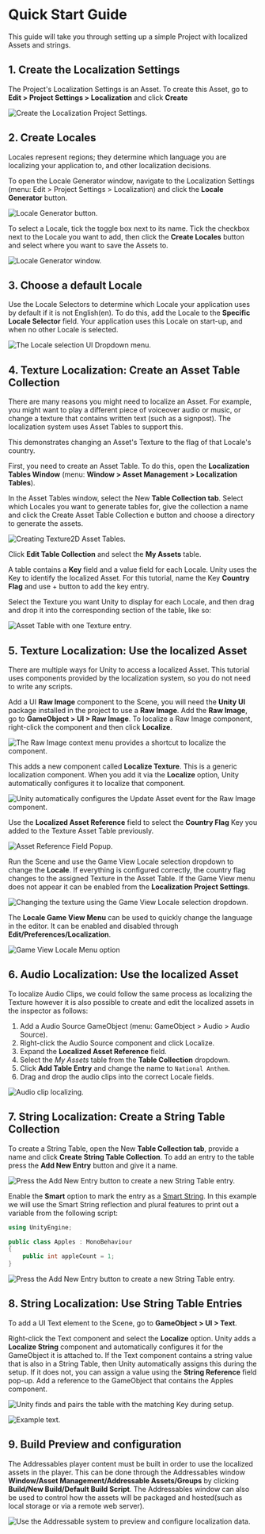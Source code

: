 # Quick Start Guide

This guide will take you through setting up a simple Project with localized Assets and strings.

## 1. Create the Localization Settings

The Project's Localization Settings is an Asset. To create this Asset, go to **Edit > Project Settings > Localization** and click **Create**

![Create the Localization Project Settings.](images/CreateLocalizationSettings.png)

## 2. Create Locales

Locales represent regions; they determine which language you are localizing your application to, and other localization decisions.

To open the Locale Generator window, navigate to the Localization Settings (menu: Edit > Project Settings > Localization) and click the **Locale Generator** button.

![Locale Generator button.](images/LocalizationSettings_LocaleGeneratorButton.png)

To select a Locale, tick the toggle box next to its name. Tick the checkbox next to the Locale you want to add, then click the **Create Locales** button and select where you want to save the Assets to.

![Locale Generator window.](images/Create_Locale_Window.png)

## 3. Choose a default Locale

Use the Locale Selectors to determine which Locale your application uses by default if it is not English(en). To do this, add the Locale to the **Specific Locale Selector** field. Your application uses this Locale on start-up, and when no other Locale is selected.


![The Locale selection UI Dropdown menu.](images/SpecificLocaleSelector.png)

## 4. Texture Localization: Create an Asset Table Collection
There are many reasons you might need to localize an Asset. For example, you might want to play a different piece of voiceover audio or music, or change a texture that contains written text (such as a signpost). The localization system uses Asset Tables to support this.

This demonstrates changing an Asset's Texture to the flag of that Locale's country.

First, you need to create an Asset Table. To do this, open the **Localization Tables Window** (menu: **Window > Asset Management > Localization Tables**).

In the Asset Tables window, select the New **Table Collection tab**. Select which Locales you want to generate tables for, give the collection a name and click the Create Asset Table Collection e button  and choose a directory to generate the assets.

![Creating Texture2D Asset Tables.](images/TutorialTextureTableCreation.png)

Click **Edit Table Collection** and select the **My Assets** table.

A table contains a **Key** field and a value field for each Locale. Unity uses the Key to identify the localized Asset. For this tutorial, name the Key **Country Flag** and use + button to add the key entry.

Select the Texture you want Unity to display for each Locale, and then drag and drop it into the corresponding section of the table, like so:

![Asset Table with one Texture entry.](images/AssetTables_EditTextureFlags.png)

## 5. Texture Localization: Use the localized Asset
There are multiple ways for Unity to access a localized Asset. This tutorial uses components provided by the localization system, so you do not need to write any scripts.

Add a UI **Raw Image** component to the Scene, you will need the **Unity UI** package installed in the project to use a **Raw Image**.
Add the **Raw Image**, go to **GameObject > UI > Raw Image**. To localize a Raw Image component, right-click the component and then click **Localize**.

![The Raw Image context menu provides a shortcut to localize the component.](images/RawImageContextMenu.png)

This adds a new component called **Localize Texture**. This is a generic localization component. When you add it via the **Localize** option, Unity automatically configures it to localize that component.

![Unity automatically configures the Update Asset event for the Raw Image component.](images/LocalizeComponentTexture2D.png)

Use the **Localized Asset Reference** field to select the **Country Flag** Key you added to the Texture Asset Table previously.

![Asset Reference Field Popup.](images/LocalizeComponentTexture2DPopup.gif)

Run the Scene and use the Game View Locale selection dropdown to change the **Locale**. If everything is configured correctly, the country flag changes to the assigned Texture in the Asset Table. If the Game View menu does not appear it can be enabled from the **Localization Project Settings**.

![Changing the texture using the Game View Locale selection dropdown.](images/LocaleGameViewMenu.gif)

The **Locale Game View Menu** can be used to quickly change the language in the editor. It can be enabled and disabled through **Edit/Preferences/Localization**.

![Game View Locale Menu option](images/LocalizationPreferences.png)

## 6. Audio Localization: Use the localized Asset
To localize Audio Clips, we could follow the same process as localizing the Texture however it is also possible to create and edit the localized assets in the inspector as follows:

1. Add a Audio Source GameObject (menu: GameObject > Audio > Audio Source).
2. Right-click the Audio Source component and click Localize.
3. Expand the **Localized Asset Reference** field.
4. Select the *My Assets* table from the **Table Collection** dropdown.
5. Click **Add Table Entry** and change the name to `National Anthem`.
6. Drag and drop the audio clips into the correct Locale fields.

![Audio clip localizing.](images/LocalizedAudioClipEditor.gif)

## 7. String Localization: Create a String Table Collection

To create a String Table, open the New **Table Collection tab**, provide a name and click **Create String Table Collection**. To add an entry to the table press the **Add New Entry** button and give it a name.

![Press the Add New Entry button to create a new String Table entry.](images/StringTables_EntryProperties.png)

Enable the **Smart** option to mark the entry as a [Smart String](SmartStrings.md).
In this example we will use the Smart String reflection and plural features to print out a variable from the following script:

```C#
using UnityEngine;

public class Apples : MonoBehaviour
{
    public int appleCount = 1;
}
```

![Press the Add New Entry button to create a new String Table entry.](images/StringTable_Plurals.png)

## 8. String Localization: Use String Table Entries

To add a UI Text element to the Scene, go to **GameObject > UI > Text**.

Right-click the Text component and select the **Localize** option. Unity adds a **Localize String** component and automatically configures it for the GameObject it is attached to. If the Text component contains a string value that is also in a String Table, then Unity automatically assigns this during the setup. If it does not, you can assign a value using the **String Reference** field pop-up.
Add a reference to the GameObject that contains the Apples component.

![Unity finds and pairs the table with the matching Key during setup.](images/LocalizeStringComponent.png)

![Example text.](images/LocalizedString_Plurals.gif)

## 9. Build Preview and configuration
The Addressables player content must be built in order to use the localized assets in the player.
This can be done through the Addressables window **Window/Asset Management/Addressable Assets/Groups** by clicking **Build/New Build/Default Build Script**.
The Addressables window can also be used to control how the assets will be packaged and hosted(such as local storage or via a remote web server).

![Use the Addressable system to preview and configure localization data.](images/AddressablesBuildOutput.png)
